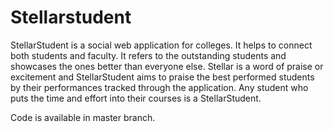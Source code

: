 # Stellarstudent

StellarStudent is a social web application for colleges. It helps to connect both students and faculty. It refers to the outstanding students and showcases the ones better than everyone else. Stellar is a word of praise or excitement and StellarStudent aims to praise the best performed students by their performances tracked through the application. Any student who puts the time and effort into their courses is a StellarStudent.

Code is available in master branch.
